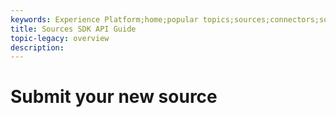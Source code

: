 ```yaml
---
keywords: Experience Platform;home;popular topics;sources;connectors;source connectors;sources sdk;sdk;SDK
title: Sources SDK API Guide
topic-legacy: overview
description:
---
```


# Submit your new source